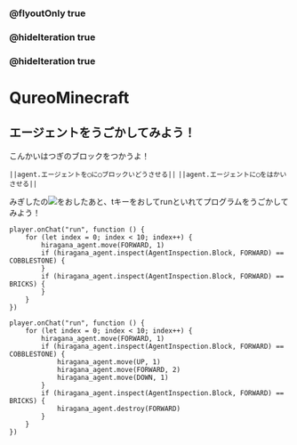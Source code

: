 ### @flyoutOnly true
### @hideIteration true
### @hideIteration true
# QureoMinecraft

## エージェントをうごかしてみよう！

こんかいはつぎのブロックをつかうよ！

``||agent.エージェントを◯に◯ブロックいどうさせる||``
``||agent.エージェントに◯をはかいさせる||``


みぎしたの![](https://raw.githubusercontent.com/camp-minecraft/TechkidsCampTutorial/master/images/playbutton.png)をおしたあと、tキーをおしてrunといれてプログラムをうごかしてみよう！

```template
player.onChat("run", function () {
    for (let index = 0; index < 10; index++) {
        hiragana_agent.move(FORWARD, 1)
        if (hiragana_agent.inspect(AgentInspection.Block, FORWARD) == COBBLESTONE) {
        }
        if (hiragana_agent.inspect(AgentInspection.Block, FORWARD) == BRICKS) {
        }
    }
})
```
```ghost
player.onChat("run", function () {
    for (let index = 0; index < 10; index++) {
        hiragana_agent.move(FORWARD, 1)
        if (hiragana_agent.inspect(AgentInspection.Block, FORWARD) == COBBLESTONE) {
            hiragana_agent.move(UP, 1)
            hiragana_agent.move(FORWARD, 2)
            hiragana_agent.move(DOWN, 1)
        }
        if (hiragana_agent.inspect(AgentInspection.Block, FORWARD) == BRICKS) {
            hiragana_agent.destroy(FORWARD)
        }
    }
})

```